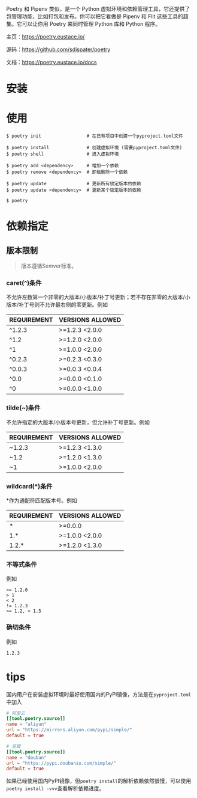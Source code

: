 Poetry 和 Pipenv 类似，是一个 Python 虚拟环境和依赖管理工具，它还提供了包管理功能，比如打包和发布。你可以把它看做是 Pipenv 和 Flit 这些工具的超集。它可以让你用 Poetry 来同时管理 Python 库和 Python 程序。

主页：https://poetry.eustace.io/

源码：https://github.com/sdispater/poetry

文档：https://poetry.eustace.io/docs

# 安装

# 使用

```shell
$ poetry init                 # 在已有项目中创建一个pyproject.toml文件

$ poetry install              # 创建虚拟环境 (需要pyproject.toml文件)
$ poetry shell                # 进入虚拟环境

$ poetry add <dependency>     # 增加一个依赖
$ poetry remove <dependency>  # 卸载删除一个依赖

$ poetry update               # 更新所有锁定版本的依赖
$ poetry update <dependency>  # 更新某个锁定版本的依赖

$ poetry
```

# 依赖指定

## 版本限制

> 版本遵循Semver标准。

### caret(^)条件

不允许左数第一个非零的大版本/小版本/补丁号更新；若不存在非零的大版本/小版本/补丁号则不允许最右侧的零更新。例如

| REQUIREMENT | VERSIONS ALLOWED |
| ----------- | ---------------- |
| ^1.2.3      | >=1.2.3 <2.0.0   |
| ^1.2        | >=1.2.0 <2.0.0   |
| ^1          | >=1.0.0 <2.0.0   |
| ^0.2.3      | >=0.2.3 <0.3.0   |
| ^0.0.3      | >=0.0.3 <0.0.4   |
| ^0.0        | >=0.0.0 <0.1.0   |
| ^0          | >=0.0.0 <1.0.0   |

### tilde(~)条件

不允许指定的大版本/小版本号更新，但允许补丁号更新。例如

| REQUIREMENT | VERSIONS ALLOWED |
| ----------- | ---------------- |
| ~1.2.3      | >=1.2.3 <1.3.0   |
| ~1.2        | >=1.2.0 <1.3.0   |
| ~1          | >=1.0.0 <2.0.0   |

### wildcard(*)条件

*作为通配符匹配版本号。例如

| REQUIREMENT | VERSIONS ALLOWED |
| ----------- | ---------------- |
| *           | >=0.0.0          |
| 1.*         | >=1.0.0 <2.0.0   |
| 1.2.*       | >=1.2.0 <1.3.0   |

### 不等式条件

例如

```
>= 1.2.0
> 1
< 2
!= 1.2.3
>= 1.2, < 1.5
```

### 确切条件

例如

```
1.2.3
```

# tips

国内用户在安装虚拟环境时最好使用国内的PyPI镜像，方法是在`pyproject.toml`中加入

```toml
# 阿里云
[[tool.poetry.source]]
name = "aliyun"
url = "https://mirrors.aliyun.com/pypi/simple/"
default = true

# 豆瓣
[[tool.poetry.source]]
name = "douban"
url = "https://pypi.doubanio.com/simple/"
default = true
```

如果已经使用国内PyPI镜像，但`poetry install`的解析依赖依然很慢，可以使用`poetry install -vvv`查看解析依赖进度。
